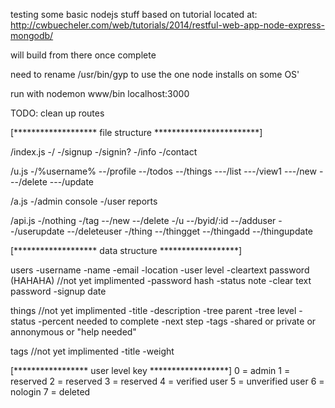 testing some basic nodejs stuff
based on tutorial located at:
http://cwbuecheler.com/web/tutorials/2014/restful-web-app-node-express-mongodb/

will build from there once complete

need to rename /usr/bin/gyp to use the one node installs on some OS'

run with nodemon www/bin
localhost:3000

TODO: clean up routes

[******************* file structure ************************]

/index.js
-/
-/signup
-/signin?
-/info
-/contact

/u.js
-/%username%
--/profile
--/todos
--/things
---/list
---/view1
---/new
---/delete
---/update

/a.js
-/admin console
-/user reports

/api.js
-/nothing
-/tag
--/new
--/delete
-/u
--/byid/:id
--/adduser
--/userupdate
--/deleteuser
-/thing
--/thingget
--/thingadd
--/thingupdate


[******************* data structure ******************]

users
-username
-name
-email
-location
-user level
-cleartext password (HAHAHA)
//not yet implimented
-password hash
-status note
-clear text password
-signup date


things
//not yet implimented
-title
-description
-tree parent
-tree level
-status
-percent needed to complete
-next step
-tags
-shared or private or annonymous or "help needed"

tags
//not yet implimented
-title
-weight

[***************** user level key ******************]
0 = admin
1 = reserved
2 = reserved
3 = reserved
4 = verified user
5 = unverified user
6 = nologin
7 = deleted